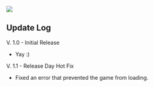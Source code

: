![](https://github.com/l1nkl3/ValleyCraft/blob/gh-pages/wiki-images/banner_update.png)

## Update Log

V. 1.0 - Initial Release
  * Yay :)

V. 1.1 - Release Day Hot Fix
  * Fixed an error that prevented the game from loading.
